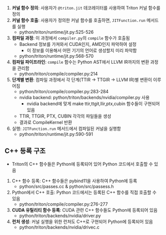 1. **커널 함수 정의**: 사용자가 `@triton.jit` 데코레이터를 사용하여 Triton 커널 함수를 정의
2. **커널 함수 호출**: 사용자가 정의한 커널 함수를 호출하면, `JITFunction.run` 메서드를 실행
	- python/triton/runtime/jit.py:525-526
3. **컴파일 과정**: 이 과정에서 `compiler.py`의 `compile` 함수가 호출됨
	- Backend 정보를 가져와서 CUDA인지, AMD인지 파악하여 설정
		- 이 정보를 이용해서 어떤 기기의 언어로 생성할지 미리 파악함
	- python/triton/runtime/jit.py:568-570
4. **컴파일 파이프라인**: `compile` 함수는 Python AST에서 LLVM IR까지의 변환 과정을 관리함
	- python/triton/compile/compiler.py:214
5. **단계별 변환**: 컴파일 과정에서 각 단계(TTIR → TTGIR → LLVM IR)별 변환이 이루어짐
	- python/triton/compile/compiler.py:283-284
	- nvidia backend: python/triton/backends/nvidia/compiler.py 사용
		- nvidia backend에 맞게 make ttir,ttgit,llir,ptx,cubin 함수들이 구현되어 있음
	- TTIR, TTGIR, PTX, CUBIN 각각의 파일들을 생성
	- 결과로 CompileKernel 반환
6. 실행: `JITFunction.run` 메서드에서 컴파일된 커널을 실행함
	- python/triton/runtime/jit.py:590-591

## C++ 등록 구조
- Triton의 C++ 함수들은 Python에 등록되어 있어 Python 코드에서 호출할 수 있음
1. C++ 함수 등록: C++ 함수들은 pybind11을 사용하여 Python에 등록
	- python/src/passes.cc & python/src/passess.h
2. Python에서 C++ 호출: Python 코드에서는 등록된 C++ 함수를 직접 호출할 수 있음
	- python/triton/compile/compiler.py:276-277
3. **CUDA 유틸리티 함수 등록**: CUDA 관련 C++ 함수들도 Python에 등록되어 있음
	- python/triton/backends/nvidia/driver.py
4. **런처 생성**: 커널 실행을 위한 런처도 C++로 구현되어 Python에 등록되어 있음
	- python/triton/backends/nvidia/drivec.c